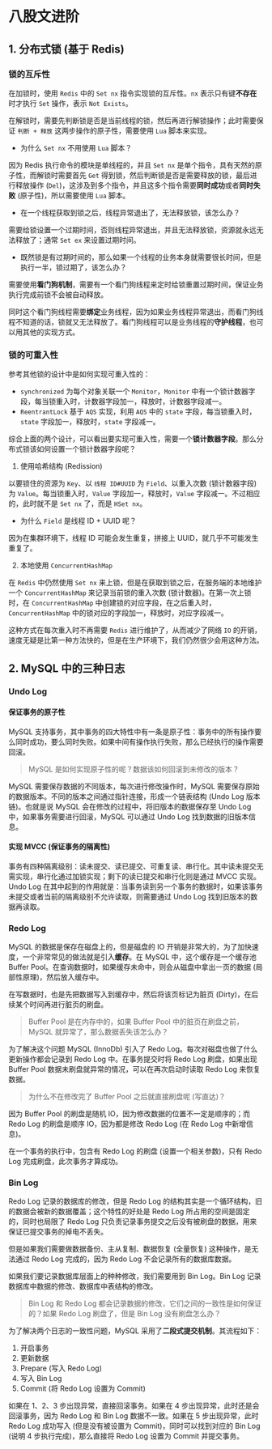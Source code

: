 # 八股文进阶

## 1. 分布式锁 (基于 Redis)

### 锁的互斥性

在加锁时，使用 `Redis` 中的 `Set nx` 指令实现锁的互斥性。`nx` 表示只有键**不存在**时才执行 `Set` 操作，表示 `Not Exists`。

在解锁时，需要先判断锁是否是当前线程的锁，然后再进行解锁操作；此时需要保证 `判断 + 释放` 这两步操作的原子性，需要使用 `Lua` 脚本来实现。

- 为什么 `Set nx` 不用使用 `Lua` 脚本？

因为 Redis 执行命令的模块是单线程的，并且 `Set nx` 是单个指令，具有天然的原子性，而解锁时需要首先 `Get` 得到锁，然后判断锁是否是需要释放的锁，最后进行释放操作 (`Del`)，这涉及到多个指令，并且这多个指令需要**同时成功**或者**同时失败** (原子性)，所以需要使用 `Lua` 脚本。

- 在一个线程获取到锁之后，线程异常退出了，无法释放锁，该怎么办？

需要给锁设置一个过期时间，否则线程异常退出，并且无法释放锁，资源就永远无法释放了；通常 `Set ex` 来设置过期时间。

- 既然锁是有过期时间的，那么如果一个线程的业务本身就需要很长时间，但是执行一半，锁过期了，该怎么办？

需要使用**看门狗机制**，需要有一个看门狗线程来定时给锁重置过期时间，保证业务执行完成前锁不会被自动释放。

同时这个看门狗线程需要**绑定**业务线程，因为如果业务线程异常退出，而看门狗线程不知道的话，锁就又无法释放了。看门狗线程可以是业务线程的**守护线程**，也可以用其他的实现方式。

### 锁的可重入性

参考其他锁的设计中是如何实现可重入性的：

- `synchronized` 为每个对象关联一个 `Monitor`，`Monitor` 中有一个锁计数器字段，每当锁重入时，计数器字段加一，释放时，计数器字段减一。
- `ReentrantLock` 基于 `AQS` 实现，利用 `AQS` 中的 `state` 字段，每当锁重入时，`state` 字段加一，释放时，`state` 字段减一。

综合上面的两个设计，可以看出要实现可重入性，需要一个**锁计数器字段**。那么分布式锁该如何设置一个锁计数器字段呢？

1. 使用哈希结构 (Redission)

以要锁住的资源为 `Key`、以 `线程 ID#UUID` 为 `Field`、以重入次数 (锁计数器字段) 为 `Value`。每当锁重入时，`Value` 字段加一，释放时，`Value` 字段减一。不过相应的，此时就不是 `Set nx` 了，而是 `HSet nx`。

- 为什么 `Field` 是线程 ID + UUID 呢？

因为在集群环境下，线程 ID 可能会发生重复，拼接上 UUID，就几乎不可能发生重复了。

2. 本地使用 `ConcurrentHashMap`

在 `Redis` 中仍然使用 `Set nx` 来上锁，但是在获取到锁之后，在服务端的本地维护一个 `ConcurrentHashMap` 来记录当前锁的重入次数 (锁计数器)。在第一次上锁时，在 `ConcurrentHashMap` 中创建锁的对应字段，在之后重入时，`ConcurrentHashMap` 中的锁对应的字段加一，释放时，对应字段减一。

这种方式在每次重入时不再需要 `Redis` 进行维护了，从而减少了网络 `IO` 的开销，速度无疑是比第一种方法快的，但是在生产环境下，我们仍然很少会用这种方法。

## 2. MySQL 中的三种日志

### Undo Log

#### 保证事务的原子性

MySQL 支持事务，其中事务的四大特性中有一条是原子性：事务中的所有操作要么同时成功，要么同时失败。如果中间有操作执行失败，那么已经执行的操作需要回滚。

> MySQL 是如何实现原子性的呢？数据该如何回滚到未修改的版本？

MySQL 需要保存数据的不同版本，每次进行修改操作时，MySQL 需要保存原始的数据版本。不同的版本之间通过指针连接，形成一个链表结构 (Undo Log 版本链)。也就是说 MySQL 会在修改的过程中，将旧版本的数据保存至 Undo Log 中，如果事务需要进行回滚，MySQL 可以通过 Undo Log 找到数据的旧版本信息。

#### 实现 MVCC (保证事务的隔离性)

事务有四种隔离级别：读未提交、读已提交、可重复读、串行化。其中读未提交无需实现，串行化通过加锁实现；剩下的读已提交和串行化则是通过 MVCC 实现。Undo Log 在其中起到的作用就是：当事务读到另一个事务的数据时，如果该事务未提交或者当前的隔离级别不允许读取，则需要通过 Undo Log 找到旧版本的数据再读取。

### Redo Log

MySQL 的数据是保存在磁盘上的，但是磁盘的 IO 开销是非常大的，为了加快速度，一个非常常见的做法就是引入**缓存**。在 MySQL 中，这个缓存是一个缓存池 Buffer Pool。在查询数据时，如果缓存未命中，则会从磁盘中拿出一页的数据 (局部性原理)，然后放入缓存中。

在写数据时，也是先把数据写入到缓存中，然后将该页标记为脏页 (Dirty)，在后续某个时间再进行脏页的刷盘。

> Buffer Pool 是在内存中的，如果 Buffer Pool 中的脏页在刷盘之前，MySQL 就异常了，那么数据丢失该怎么办？

为了解决这个问题 MySQL (InnoDb) 引入了 Redo Log。每次对磁盘也做了什么更新操作都会记录到 Redo Log 中。在事务提交时将 Redo Log 刷盘，如果出现 Buffer Pool 数据未刷盘就异常的情况，可以在再次启动时读取 Redo Log 来恢复数据。

> 为什么不在修改完了 Buffer Pool 之后就直接刷盘呢 (写直达)？

因为 Buffer Pool 的刷盘是随机 IO，因为修改数据的位置不一定是顺序的；而 Redo Log 的刷盘是顺序 IO，因为都是修改 Redo Log (在 Redo Log 中新增信息)。

在一个事务的执行中，包含有 Redo Log 的刷盘 (设置一个相关参数)，只有 Redo Log 完成刷盘，此次事务才算成功。

### Bin Log

Redo Log 记录的数据库的修改，但是 Redo Log 的结构其实是一个循环结构，旧的数据会被新的数据覆盖；这个特性的好处是 Redo Log 所占用的空间是固定的，同时也局限了 Redo Log 只负责记录事务提交之后没有被刷盘的数据，用来保证已提交事务的掉电不丢失。

但是如果我们需要做数据备份、主从复制、数据恢复 (全量恢复) 这种操作，是无法通过 Redo Log 完成的，因为 Redo Log 不会记录所有的数据库数据。

如果我们要记录数据库层面上的种种修改，我们需要用到 Bin Log。Bin Log 记录数据库中数据的修改、数据库中表结构的修改。

> Bin Log 和 Redo Log 都会记录数据的修改，它们之间的一致性是如何保证的？如果 Redo Log 刷盘了，但是 Bin Log 没有刷盘怎么办？

为了解决两个日志的一致性问题，MySQL 采用了**二段式提交机制**。其流程如下：

1. 开启事务
2. 更新数据
3. Prepare (写入 Redo Log)
4. 写入 Bin Log
5. Commit (将 Redo Log 设置为 Commit)

如果在 1、2、3 步出现异常，直接回滚事务。如果在 4 步出现异常，此时还是会回滚事务，因为 Redo Log 和 Bin Log 数据不一致。如果在 5 步出现异常，此时 Redo Log 成功写入 (但是没有被设置为 Commit)，同时可以找到对应的 Bin Log (说明 4 步执行完成)，那么直接将 Redo Log 设置为 Commit 并提交事务。